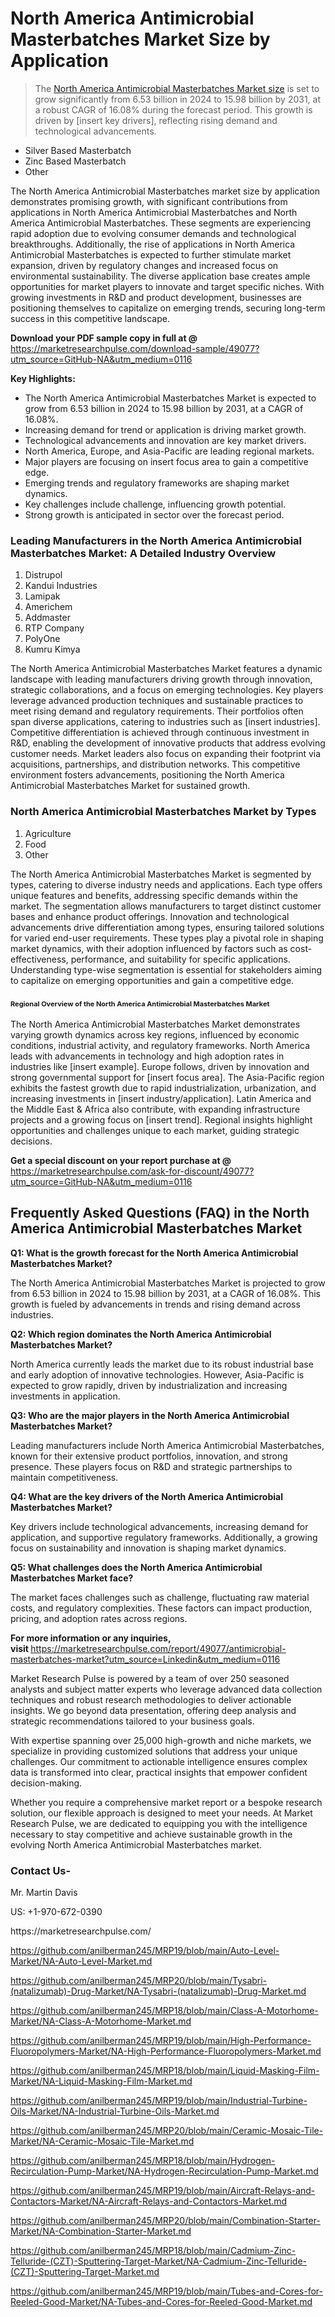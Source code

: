 <h1>North America Antimicrobial Masterbatches Market&nbsp;Size by Application</h1><blockquote><p>The <a href="https://marketresearchpulse.com/download-sample/49077?utm_source=GitHub-NA&amp;utm_medium=0116">North America Antimicrobial Masterbatches Market size</a> is set to grow significantly from 6.53 billion in 2024 to 15.98 billion by 2031, at a robust CAGR of 16.08% during the forecast period. This growth is driven by [insert key drivers], reflecting rising demand and technological advancements.</p></blockquote><ul><li>Silver Based Masterbatch<li> Zinc Based Masterbatch<li> Other</li></ul><p>The North America Antimicrobial Masterbatches market size by application demonstrates promising growth, with significant contributions from applications in North America Antimicrobial Masterbatches and North America Antimicrobial Masterbatches. These segments are experiencing rapid adoption due to evolving consumer demands and technological breakthroughs. Additionally, the rise of applications in North America Antimicrobial Masterbatches is expected to further stimulate market expansion, driven by regulatory changes and increased focus on environmental sustainability. The diverse application base creates ample opportunities for market players to innovate and target specific niches. With growing investments in R&D and product development, businesses are positioning themselves to capitalize on emerging trends, securing long-term success in this competitive landscape.</p><p><strong>Download your PDF sample copy in full at @ </strong><a href="https://marketresearchpulse.com/download-sample/49077?utm_source=GitHub-NA&amp;utm_medium=0116">https://marketresearchpulse.com/download-sample/49077?utm_source=GitHub-NA&amp;utm_medium=0116</a></p><p><strong>Key Highlights: </strong></p><ul><li>The North America Antimicrobial Masterbatches Market is expected to grow from 6.53 billion in 2024 to 15.98 billion by 2031, at a CAGR of 16.08%.</li><li>Increasing demand for trend or application is driving market growth.</li><li>Technological advancements and innovation are key market drivers.</li><li>North America, Europe, and Asia-Pacific are leading regional markets.</li><li>Major players are focusing on insert focus area to gain a competitive edge.</li><li>Emerging trends and regulatory frameworks are shaping market dynamics.</li><li>Key challenges include challenge, influencing growth potential.</li><li>Strong growth is anticipated in sector over the forecast period.</li></ul><h3>Leading Manufacturers in the North America Antimicrobial Masterbatches Market: A Detailed Industry Overview</h3><ol><li>Distrupol</li><li>Kandui Industries</li><li>Lamipak</li><li>Americhem</li><li>Addmaster</li><li>RTP Company</li><li>PolyOne</li><li>Kumru Kimya</li></ol><div class="flex max-w-full flex-col flex-grow"><div class="min-h-8 text-message flex w-full flex-col items-end gap-2 whitespace-normal break-words [.text-message+&amp;]:mt-5" dir="auto" data-message-author-role="assistant" data-message-id="fd8432e4-4910-450d-b182-61b7bfb0a01f" data-message-model-slug="gpt-4o"><div class="flex w-full flex-col gap-1 empty:hidden first:pt-[3px]"><div class="markdown prose w-full break-words dark:prose-invert light"><p>The North America Antimicrobial Masterbatches Market features a dynamic landscape with leading manufacturers driving growth through innovation, strategic collaborations, and a focus on emerging technologies. Key players leverage advanced production techniques and sustainable practices to meet rising demand and regulatory requirements. Their portfolios often span diverse applications, catering to industries such as [insert industries]. Competitive differentiation is achieved through continuous investment in R&amp;D, enabling the development of innovative products that address evolving customer needs. Market leaders also focus on expanding their footprint via acquisitions, partnerships, and distribution networks. This competitive environment fosters advancements, positioning the North America Antimicrobial Masterbatches Market for sustained growth.</p></div></div></div></div><h3>North America Antimicrobial Masterbatches Market by Types</h3><ol><li>Agriculture<li> Food<li> Other</li></ol><div class="flex max-w-full flex-col flex-grow"><div class="min-h-8 text-message flex w-full flex-col items-end gap-2 whitespace-normal break-words [.text-message+&amp;]:mt-5" dir="auto" data-message-author-role="assistant" data-message-id="084470be-0bb7-4664-bddf-5156b4f41249" data-message-model-slug="gpt-4o-mini"><div class="flex w-full flex-col gap-1 empty:hidden first:pt-[3px]"><div class="markdown prose w-full break-words dark:prose-invert light"><p>The North America Antimicrobial Masterbatches Market is segmented by types, catering to diverse industry needs and applications. Each type offers unique features and benefits, addressing specific demands within the market. The segmentation allows manufacturers to target distinct customer bases and enhance product offerings. Innovation and technological advancements drive differentiation among types, ensuring tailored solutions for varied end-user requirements. These types play a pivotal role in shaping market dynamics, with their adoption influenced by factors such as cost-effectiveness, performance, and suitability for specific applications. Understanding type-wise segmentation is essential for stakeholders aiming to capitalize on emerging opportunities and gain a competitive edge.</p></div></div></div></div><h3><span style="font-size: 11px;">Regional Overview of the North America Antimicrobial Masterbatches Market</span></h3><div class="flex max-w-full flex-col flex-grow"><div class="min-h-8 text-message flex w-full flex-col items-end gap-2 whitespace-normal break-words [.text-message+&amp;]:mt-5" dir="auto" data-message-author-role="assistant" data-message-id="e9038762-ce64-4e30-91c9-9bd413514231" data-message-model-slug="gpt-4o-mini"><div class="flex w-full flex-col gap-1 empty:hidden first:pt-[3px]"><div class="markdown prose w-full break-words dark:prose-invert light"><p>The North America Antimicrobial Masterbatches Market demonstrates varying growth dynamics across key regions, influenced by economic conditions, industrial activity, and regulatory frameworks. North America leads with advancements in technology and high adoption rates in industries like [insert example]. Europe follows, driven by innovation and strong governmental support for [insert focus area]. The Asia-Pacific region exhibits the fastest growth due to rapid industrialization, urbanization, and increasing investments in [insert industry/application]. Latin America and the Middle East &amp; Africa also contribute, with expanding infrastructure projects and a growing focus on [insert trend]. Regional insights highlight opportunities and challenges unique to each market, guiding strategic decisions.</p></div></div></div></div><p><strong>Get a special discount on your report purchase at @ </strong><a href="https://marketresearchpulse.com/ask-for-discount/49077?utm_source=GitHub-NA&amp;utm_medium=0116">https://marketresearchpulse.com/ask-for-discount/49077?utm_source=GitHub-NA&amp;utm_medium=0116</a></p><h2>Frequently Asked Questions (FAQ) in the North America Antimicrobial Masterbatches Market</h2><p><strong>Q1: What is the growth forecast for the North America Antimicrobial Masterbatches Market?</strong></p><p>The North America Antimicrobial Masterbatches Market is projected to grow from 6.53 billion in 2024 to 15.98 billion by 2031, at a CAGR of 16.08%. This growth is fueled by advancements in trends and rising demand across industries.</p><p><strong>Q2: Which region dominates the North America Antimicrobial Masterbatches Market?</strong></p><p>North America currently leads the market due to its robust industrial base and early adoption of innovative technologies. However, Asia-Pacific is expected to grow rapidly, driven by industrialization and increasing investments in application.</p><p><strong>Q3: Who are the major players in the North America Antimicrobial Masterbatches Market?</strong></p><p>Leading manufacturers include North America Antimicrobial Masterbatches, known for their extensive product portfolios, innovation, and strong presence. These players focus on R&amp;D and strategic partnerships to maintain competitiveness.</p><p><strong>Q4: What are the key drivers of the North America Antimicrobial Masterbatches Market?</strong></p><p>Key drivers include technological advancements, increasing demand for application, and supportive regulatory frameworks. Additionally, a growing focus on sustainability and innovation is shaping market dynamics.</p><p><strong>Q5: What challenges does the North America Antimicrobial Masterbatches Market face?</strong></p><p>The market faces challenges such as challenge, fluctuating raw material costs, and regulatory complexities. These factors can impact production, pricing, and adoption rates across regions.</p><p><strong>For more information or any inquiries, visit&nbsp;</strong><a href="https://marketresearchpulse.com/report/49077/antimicrobial-masterbatches-market?utm_source=Linkedin&utm_medium=0116">https://marketresearchpulse.com/report/49077/antimicrobial-masterbatches-market?utm_source=Linkedin&utm_medium=0116</a></p><p>Market Research Pulse is powered by a team of over 250 seasoned analysts and subject matter experts who leverage advanced data collection techniques and robust research methodologies to deliver actionable insights. We go beyond data presentation, offering deep analysis and strategic recommendations tailored to your business goals.</p><p>With expertise spanning over 25,000 high-growth and niche markets, we specialize in providing customized solutions that address your unique challenges. Our commitment to actionable intelligence ensures complex data is transformed into clear, practical insights that empower confident decision-making.</p><p>Whether you require a comprehensive market report or a bespoke research solution, our flexible approach is designed to meet your needs. At Market Research Pulse, we are dedicated to equipping you with the intelligence necessary to stay competitive and achieve sustainable growth in the evolving North America Antimicrobial Masterbatches market.</p><h3><strong>Contact Us-</strong></h3><p>Mr. Martin Davis</p><p>US: +1-970-672-0390</p><p>https://marketresearchpulse.com/</p><p><a href="https://github.com/anilberman245/MRP19/blob/main/Auto-Level-Market/NA-Auto-Level-Market.md">https://github.com/anilberman245/MRP19/blob/main/Auto-Level-Market/NA-Auto-Level-Market.md</a></p><p><a href="https://github.com/anilberman245/MRP20/blob/main/Tysabri-(natalizumab)-Drug-Market/NA-Tysabri-(natalizumab)-Drug-Market.md">https://github.com/anilberman245/MRP20/blob/main/Tysabri-(natalizumab)-Drug-Market/NA-Tysabri-(natalizumab)-Drug-Market.md</a></p><p><a href="https://github.com/anilberman245/MRP18/blob/main/Class-A-Motorhome-Market/NA-Class-A-Motorhome-Market.md">https://github.com/anilberman245/MRP18/blob/main/Class-A-Motorhome-Market/NA-Class-A-Motorhome-Market.md</a></p><p><a href="https://github.com/anilberman245/MRP19/blob/main/High-Performance-Fluoropolymers-Market/NA-High-Performance-Fluoropolymers-Market.md">https://github.com/anilberman245/MRP19/blob/main/High-Performance-Fluoropolymers-Market/NA-High-Performance-Fluoropolymers-Market.md</a></p><p><a href="https://github.com/anilberman245/MRP18/blob/main/Liquid-Masking-Film-Market/NA-Liquid-Masking-Film-Market.md">https://github.com/anilberman245/MRP18/blob/main/Liquid-Masking-Film-Market/NA-Liquid-Masking-Film-Market.md</a></p><p><a href="https://github.com/anilberman245/MRP19/blob/main/Industrial-Turbine-Oils-Market/NA-Industrial-Turbine-Oils-Market.md">https://github.com/anilberman245/MRP19/blob/main/Industrial-Turbine-Oils-Market/NA-Industrial-Turbine-Oils-Market.md</a></p><p><a href="https://github.com/anilberman245/MRP20/blob/main/Ceramic-Mosaic-Tile-Market/NA-Ceramic-Mosaic-Tile-Market.md">https://github.com/anilberman245/MRP20/blob/main/Ceramic-Mosaic-Tile-Market/NA-Ceramic-Mosaic-Tile-Market.md</a></p><p><a href="https://github.com/anilberman245/MRP18/blob/main/Hydrogen-Recirculation-Pump-Market/NA-Hydrogen-Recirculation-Pump-Market.md">https://github.com/anilberman245/MRP18/blob/main/Hydrogen-Recirculation-Pump-Market/NA-Hydrogen-Recirculation-Pump-Market.md</a></p><p><a href="https://github.com/anilberman245/MRP19/blob/main/Aircraft-Relays-and-Contactors-Market/NA-Aircraft-Relays-and-Contactors-Market.md">https://github.com/anilberman245/MRP19/blob/main/Aircraft-Relays-and-Contactors-Market/NA-Aircraft-Relays-and-Contactors-Market.md</a></p><p><a href="https://github.com/anilberman245/MRP20/blob/main/Combination-Starter-Market/NA-Combination-Starter-Market.md">https://github.com/anilberman245/MRP20/blob/main/Combination-Starter-Market/NA-Combination-Starter-Market.md</a></p><p><a href="https://github.com/anilberman245/MRP18/blob/main/Cadmium-Zinc-Telluride-(CZT)-Sputtering-Target-Market/NA-Cadmium-Zinc-Telluride-(CZT)-Sputtering-Target-Market.md">https://github.com/anilberman245/MRP18/blob/main/Cadmium-Zinc-Telluride-(CZT)-Sputtering-Target-Market/NA-Cadmium-Zinc-Telluride-(CZT)-Sputtering-Target-Market.md</a></p><p><a href="https://github.com/anilberman245/MRP19/blob/main/Tubes-and-Cores-for-Reeled-Good-Market/NA-Tubes-and-Cores-for-Reeled-Good-Market.md">https://github.com/anilberman245/MRP19/blob/main/Tubes-and-Cores-for-Reeled-Good-Market/NA-Tubes-and-Cores-for-Reeled-Good-Market.md</a></p>
